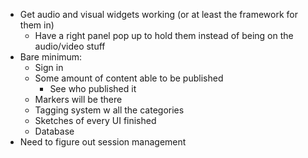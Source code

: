 - Get audio and visual widgets working (or at least the framework for them in)  
  - Have a right panel pop up to hold them instead of being on the audio/video stuff  
- Bare minimum:  
  - Sign in   
  - Some amount of content able to be published  
    - See who published it  
  - Markers will be there  
  - Tagging system w all the categories  
  - Sketches of every UI finished  
  - Database  
- Need to figure out session management

